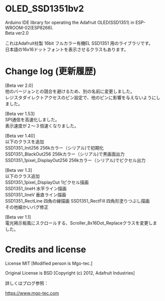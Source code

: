 # OLED_SSD1351bv2
Arduino IDE library for operating the Adafruit OLED(SSD1351) in ESP-WROOM-02(ESP8266).  
Beta ver2.0

これはAdafruit社製 16bit フルカラー有機EL SSD1351 用のライブラリです。  
日本語の16x16ドットフォントを表示させるクラスもあります。

# Change log (更新履歴)
[Beta ver 2.0]  
他のバージョンとの競合を避けるため、別の名前に変更しました。  
レジスタダイレクトアクセスのピン設定で、他のピンに影響を与えないようにしました。  

[Beta ver 1.53]  
SPI通信を高速化しました。  
表示速度が２～３倍速くなりました。  

[Beta ver 1.40]  
以下のクラスを追加  
SSD1351_Init256 256kカラー（シリアル)で初期化  
SSD1351_BlackOut256 256kカラー（シリアル)で黒画面出力  
SSD1351_1pixel_DisplayOut256 256kカラー（シリアル)でピクセル出力  
  
[Beta ver 1.3]  
以下のクラス追加  
SSD1351_1pixel_DisplayOut 1ピクセル描画  
SSD1351_lineH 水平ライン描画  
SSD1351_lineV 垂直ライン描画  
SSD1351_RectLine 四角の線描画
SSD1351_RectFill 四角形塗りつぶし描画  
その他細かいバグ修正

[Beta ver 1.1]  
電光掲示板風にスクロールする、Scroller_8x16Dot_Replaceクラスを変更しました。

# Credits and license
License MIT [Modified person is Mgo-tec.]

Original License is BSD [Copyright (c) 2012, Adafruit Industries]

詳しくはブログ参照：

https://www.mgo-tec.com
